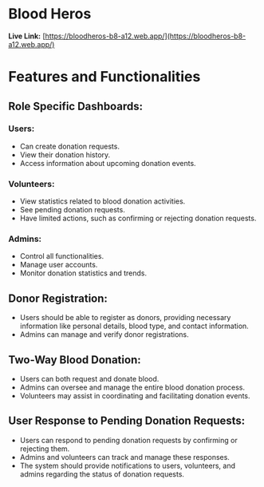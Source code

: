 # Blood Heros

**Live Link:** [https://bloodheros-b8-a12.web.app/](https://bloodheros-b8-a12.web.app/)

# Features and Functionalities

## Role Specific Dashboards:

### Users:

- Can create donation requests.
- View their donation history.
- Access information about upcoming donation events.

### Volunteers:

- View statistics related to blood donation activities.
- See pending donation requests.
- Have limited actions, such as confirming or rejecting donation requests.

### Admins:

- Control all functionalities.
- Manage user accounts.
- Monitor donation statistics and trends.

## Donor Registration:

- Users should be able to register as donors, providing necessary information like personal details, blood type, and contact information.
- Admins can manage and verify donor registrations.

## Two-Way Blood Donation:

- Users can both request and donate blood.
- Admins can oversee and manage the entire blood donation process.
- Volunteers may assist in coordinating and facilitating donation events.

## User Response to Pending Donation Requests:

- Users can respond to pending donation requests by confirming or rejecting them.
- Admins and volunteers can track and manage these responses.
- The system should provide notifications to users, volunteers, and admins regarding the status of donation requests.
